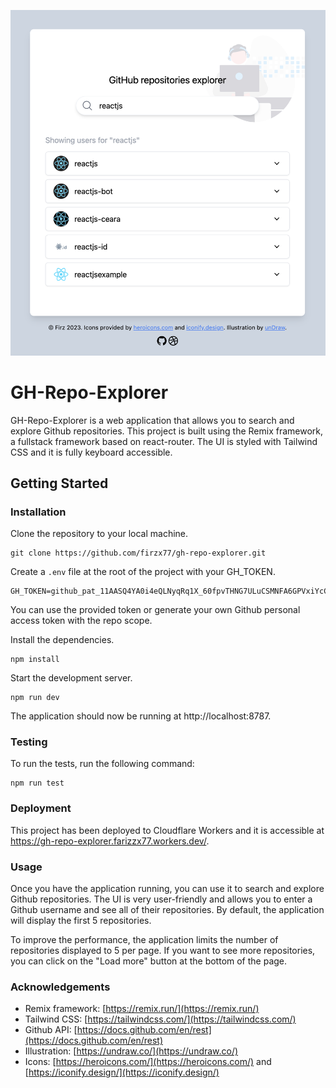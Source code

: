 ![ss](https://raw.githubusercontent.com/firzx77/gh-repo-explorer/main/app-ss.png)

# GH-Repo-Explorer

GH-Repo-Explorer is a web application that allows you to search and explore Github repositories. This project is built using the Remix framework, a fullstack framework based on react-router. The UI is styled with Tailwind CSS and it is fully keyboard accessible.

## Getting Started

### Installation

Clone the repository to your local machine.

```
git clone https://github.com/firzx77/gh-repo-explorer.git
```

Create a `.env` file at the root of the project with your GH_TOKEN.

```
GH_TOKEN=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
```

You can use the provided token or generate your own Github personal access token with the repo scope.

Install the dependencies.

```
npm install
```

Start the development server.

```
npm run dev
```

The application should now be running at http://localhost:8787.

### Testing

To run the tests, run the following command:

```
npm run test
```

### Deployment

This project has been deployed to Cloudflare Workers and it is accessible at https://gh-repo-explorer.farizzx77.workers.dev/.

### Usage

Once you have the application running, you can use it to search and explore Github repositories. The UI is very user-friendly and allows you to enter a Github username and see all of their repositories. By default, the application will display the first 5 repositories.

To improve the performance, the application limits the number of repositories displayed to 5 per page. If you want to see more repositories, you can click on the "Load more" button at the bottom of the page.

### Acknowledgements

- Remix framework: [https://remix.run/](https://remix.run/)
- Tailwind CSS: [https://tailwindcss.com/](https://tailwindcss.com/)
- Github API: [https://docs.github.com/en/rest](https://docs.github.com/en/rest)
- Illustration: [https://undraw.co/](https://undraw.co/)
- Icons: [https://heroicons.com/](https://heroicons.com/) and [https://iconify.design/](https://iconify.design/)
